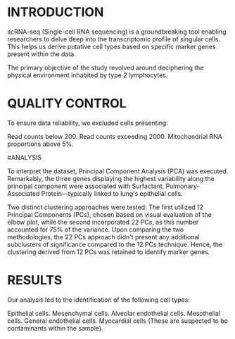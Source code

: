 # INTRODUCTION

scRNA-seq (Single-cell RNA sequencing) is a groundbreaking tool enabling researchers to delve deep into the transcriptomic profile of singular cells. This helps us derive putative cell types based on specific marker genes present within the data. 

The primary objective of the study revolved around deciphering the physical environment inhabited by type 2 lymphocytes.

# QUALITY CONTROL

To ensure data reliability, we excluded cells presenting:

Read counts below 200.
Read counts exceeding 2000.
Mitochondrial RNA proportions above 5%.

#ANALYSIS

To interpret the dataset, Principal Component Analysis (PCA) was executed. Remarkably, the three genes displaying the highest variability along the principal component were associated with Surfactant, Pulmonary-Associated Protein—typically linked to lung's epithelial cells.

Two distinct clustering approaches were tested: The first utilized 12 Principal Components (PCs), chosen based on visual evaluation of the elbow plot, while the second incorporated 22 PCs, as this number accounted for 75% of the variance. Upon comparing the two methodologies, the 22 PCs approach didn't present any additional subclusters of significance compared to the 12 PCs technique. Hence, the clustering derived from 12 PCs was retained to identify marker genes.

# RESULTS

Our analysis led to the identification of the following cell types:

Epithelial cells.
Mesenchymal cells.
Alveolar endothelial cells.
Mesothelial cells.
General endothelial cells.
Myocardial cells (These are suspected to be contaminants within the sample).
